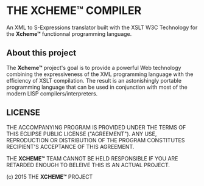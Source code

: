# THE **XCHEME™** COMPILER

An XML to S-Expressions translator built with the XSLT W3C Technology for the **Xcheme™** functionnal programming language.

## About this project

The **Xcheme™** project's goal is to provide a powerful Web technology combining the expressiveness of the XML programming language with the efficiency of XSLT compilation. The result is an astonishingly portable programming language that can be used in conjunction with most of the modern LISP compilers/interpreters.

## LICENSE

THE ACCOMPANYING PROGRAM IS PROVIDED UNDER THE TERMS OF THIS ECLIPSE PUBLIC LICENSE ("AGREEMENT"). ANY USE, REPRODUCTION OR DISTRIBUTION OF THE PROGRAM CONSTITUTES RECIPIENT'S ACCEPTANCE OF THIS AGREEMENT.

THE **XCHEME™** TEAM CANNOT BE HELD RESPONSIBLE IF YOU ARE RETARDED ENOUGH TO BELEIVE THIS IS AN ACTUAL PROJECT.

(c) 2015 THE **XCHEME™** PROJECT

